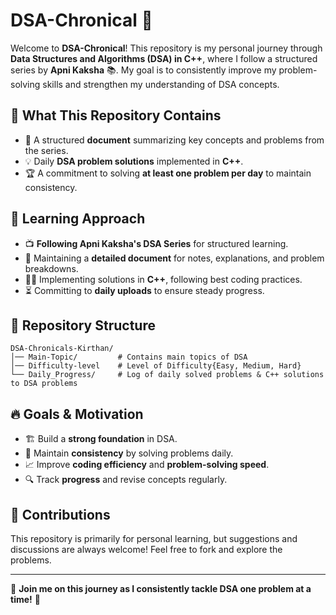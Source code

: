 # DSA-Chronical 🚀

Welcome to **DSA-Chronical**! This repository is my personal journey through **Data Structures and Algorithms (DSA) in C++**, where I follow a structured series by **Apni Kaksha** 📚. My goal is to consistently improve my problem-solving skills and strengthen my understanding of DSA concepts.

## 📌 What This Repository Contains
- 📄 A structured **document** summarizing key concepts and problems from the series.
- 💡 Daily **DSA problem solutions** implemented in **C++**.
- 🏆 A commitment to solving **at least one problem per day** to maintain consistency.

## 📖 Learning Approach
- 📺 **Following Apni Kaksha's DSA Series** for structured learning.
- 📝 Maintaining a **detailed document** for notes, explanations, and problem breakdowns.
- 👨‍💻 Implementing solutions in **C++**, following best coding practices.
- ⏳ Committing to **daily uploads** to ensure steady progress.

## 📂 Repository Structure
```
DSA-Chronicals-Kirthan/
│── Main-Topic/         # Contains main topics of DSA
│── Difficulty-level    # Level of Difficulty{Easy, Medium, Hard} 
└── Daily_Progress/     # Log of daily solved problems & C++ solutions to DSA problems
```

## 🔥 Goals & Motivation
- 🏗 Build a **strong foundation** in DSA.
- 🔄 Maintain **consistency** by solving problems daily.
- 📈 Improve **coding efficiency** and **problem-solving speed**.
- 🔍 Track **progress** and revise concepts regularly.

## 🤝 Contributions
This repository is primarily for personal learning, but suggestions and discussions are always welcome! Feel free to fork and explore the problems.

---

🚀 **Join me on this journey as I consistently tackle DSA one problem at a time!** 🎯
